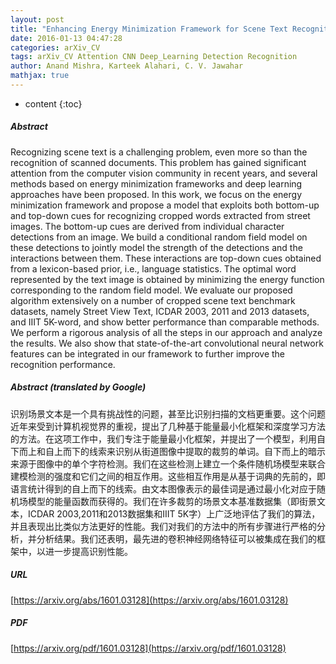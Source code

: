 ```yaml
---
layout: post
title: "Enhancing Energy Minimization Framework for Scene Text Recognition with Top-Down Cues"
date: 2016-01-13 04:47:28
categories: arXiv_CV
tags: arXiv_CV Attention CNN Deep_Learning Detection Recognition
author: Anand Mishra, Karteek Alahari, C. V. Jawahar
mathjax: true
---
```


* content
{:toc}

##### Abstract
Recognizing scene text is a challenging problem, even more so than the recognition of scanned documents. This problem has gained significant attention from the computer vision community in recent years, and several methods based on energy minimization frameworks and deep learning approaches have been proposed. In this work, we focus on the energy minimization framework and propose a model that exploits both bottom-up and top-down cues for recognizing cropped words extracted from street images. The bottom-up cues are derived from individual character detections from an image. We build a conditional random field model on these detections to jointly model the strength of the detections and the interactions between them. These interactions are top-down cues obtained from a lexicon-based prior, i.e., language statistics. The optimal word represented by the text image is obtained by minimizing the energy function corresponding to the random field model. We evaluate our proposed algorithm extensively on a number of cropped scene text benchmark datasets, namely Street View Text, ICDAR 2003, 2011 and 2013 datasets, and IIIT 5K-word, and show better performance than comparable methods. We perform a rigorous analysis of all the steps in our approach and analyze the results. We also show that state-of-the-art convolutional neural network features can be integrated in our framework to further improve the recognition performance.

##### Abstract (translated by Google)
识别场景文本是一个具有挑战性的问题，甚至比识别扫描的文档更重要。这个问题近年来受到计算机视觉界的重视，提出了几种基于能量最小化框架和深度学习方法的方法。在这项工作中，我们专注于能量最小化框架，并提出了一个模型，利用自下而上和自上而下的线索来识别从街道图像中提取的裁剪的单词。自下而上的暗示来源于图像中的单个字符检测。我们在这些检测上建立一个条件随机场模型来联合建模检测的强度和它们之间的相互作用。这些相互作用是从基于词典的先前的，即语言统计得到的自上而下的线索。由文本图像表示的最佳词是通过最小化对应于随机场模型的能量函数而获得的。我们在许多裁剪的场景文本基准数据集（即街景文本，ICDAR 2003,2011和2013数据集和IIIT 5K字）上广泛地评估了我们的算法，并且表现出比类似方法更好的性能。我们对我们的方法中的所有步骤进行严格的分析，并分析结果。我们还表明，最先进的卷积神经网络特征可以被集成在我们的框架中，以进一步提高识别性能。

##### URL
[https://arxiv.org/abs/1601.03128](https://arxiv.org/abs/1601.03128)

##### PDF
[https://arxiv.org/pdf/1601.03128](https://arxiv.org/pdf/1601.03128)

